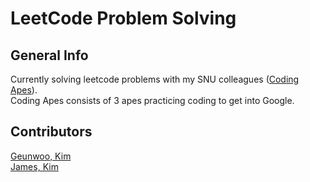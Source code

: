 # LeetCode Problem Solving
## General Info
Currently solving leetcode problems with my SNU colleagues ([Coding Apes](https://github.com/CodingApes)).  
Coding Apes consists of 3 apes practicing coding to get into Google.

## Contributors
[Geunwoo, Kim](https://github.com/foolishvoy)  
[James, Kim](https://github.com/james19190)

